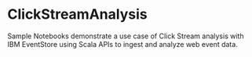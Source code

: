 # ClickStreamAnalysis
Sample Notebooks demonstrate a use case of Click Stream analysis with IBM EventStore using Scala APIs to ingest and analyze web event data.
